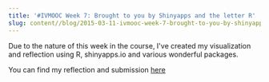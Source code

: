 ```yaml
---
title: '#IVMOOC Week 7: Brought to you by Shinyapps and the letter R'
slug: content//blog/2015-03-11-ivmooc-week-7-brought-to-you-by-shinyapps-and-the-letter-r
---
```

Due to the nature of this week in the course, I've created my visualization and reflection using R, shinyapps.io and various wonderful packages.

You can find my reflection and submission [here](https://jkaupp.shinyapps.io/IVMOOC/)
